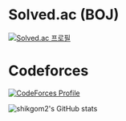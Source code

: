 <h1>Solved.ac (BOJ)</h1>

[![Solved.ac 프로필](http://mazassumnida.wtf/api/v2/generate_badge?boj=ylrac)](https://solved.ac/ylrac)
<h1>Codeforces</h1>

[![CodeForces Profile](https://cf.leed.at?id=shikgom2)](https://codeforces.com/profile/carlycarlycarlycarly)

![shikgom2's GitHub stats](https://github-readme-stats.vercel.app/api?username=shikgom2&show_icons=true&theme=dark)
